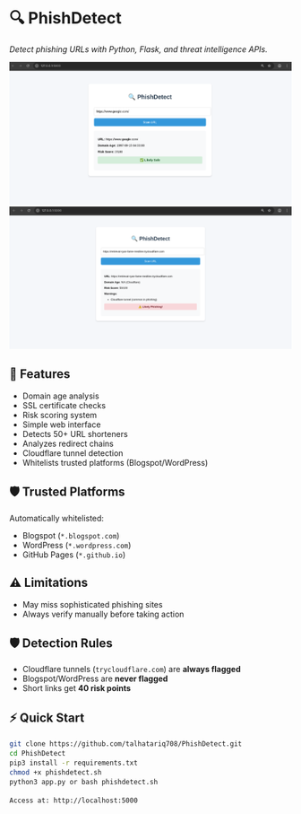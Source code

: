 # 🔍 PhishDetect  
*Detect phishing URLs with Python, Flask, and threat intelligence APIs.*

![Demo Screenshot](/Project.png)
![Demo Screenshot](/Project1.png)

## 🚀 Features
- Domain age analysis
- SSL certificate checks
- Risk scoring system
- Simple web interface
- Detects 50+ URL shorteners
- Analyzes redirect chains
- Cloudflare tunnel detection
- Whitelists trusted platforms (Blogspot/WordPress)

## 🛡️ Trusted Platforms
Automatically whitelisted:
- Blogspot (`*.blogspot.com`)
- WordPress (`*.wordpress.com`)
- GitHub Pages (`*.github.io`)

## ⚠️ Limitations
- May miss sophisticated phishing sites
- Always verify manually before taking action

## 🛡️ Detection Rules
- Cloudflare tunnels (`trycloudflare.com`) are **always flagged**
- Blogspot/WordPress are **never flagged**
- Short links get **40 risk points**

## ⚡ Quick Start
```bash
git clone https://github.com/talhatariq708/PhishDetect.git
cd PhishDetect
pip3 install -r requirements.txt
chmod +x phishdetect.sh
python3 app.py or bash phishdetect.sh

Access at: http://localhost:5000
